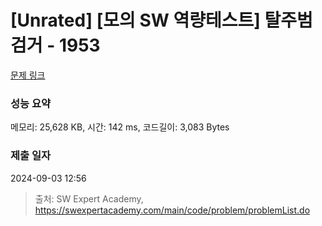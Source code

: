 # [Unrated] [모의 SW 역량테스트] 탈주범 검거 - 1953 

[문제 링크](https://swexpertacademy.com/main/code/problem/problemDetail.do?contestProbId=AV5PpLlKAQ4DFAUq) 

### 성능 요약

메모리: 25,628 KB, 시간: 142 ms, 코드길이: 3,083 Bytes

### 제출 일자

2024-09-03 12:56



> 출처: SW Expert Academy, https://swexpertacademy.com/main/code/problem/problemList.do
